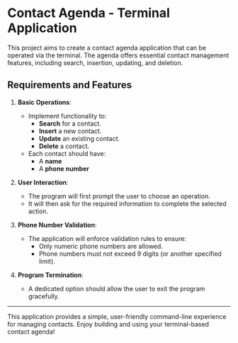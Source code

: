 # Contact Agenda - Terminal Application

This project aims to create a contact agenda application that can be operated via the terminal. The agenda offers essential contact management features, including search, insertion, updating, and deletion.

## Requirements and Features

1. **Basic Operations**:
   - Implement functionality to:
     - **Search** for a contact.
     - **Insert** a new contact.
     - **Update** an existing contact.
     - **Delete** a contact.
   - Each contact should have:
     - A **name**
     - A **phone number**

2. **User Interaction**:
   - The program will first prompt the user to choose an operation.
   - It will then ask for the required information to complete the selected action.

3. **Phone Number Validation**:
   - The application will enforce validation rules to ensure:
     - Only numeric phone numbers are allowed.
     - Phone numbers must not exceed 9 digits (or another specified limit).

4. **Program Termination**:
   - A dedicated option should allow the user to exit the program gracefully.

---

This application provides a simple, user-friendly command-line experience for managing contacts. Enjoy building and using your terminal-based contact agenda!
